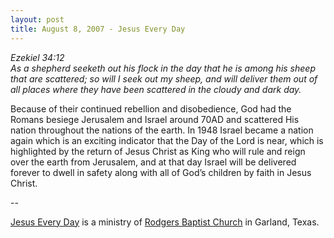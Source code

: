 ```yaml
---
layout: post
title: August 8, 2007 - Jesus Every Day
---
```


_Ezekiel 34:12  
As a shepherd seeketh out his flock in the day that he is among his
sheep that are scattered; so will I seek out my sheep, and will
deliver them out of all places where they have been scattered in the
cloudy and dark day._

Because of their continued rebellion and disobedience, God had the
Romans besiege Jerusalem and Israel around 70AD and scattered His
nation throughout the nations of the earth. In 1948 Israel became a
nation again which is an exciting indicator that the Day of the Lord
is near, which is highlighted by the return of Jesus Christ as King
who will rule and reign over the earth from Jerusalem, and at that
day Israel will be delivered forever to dwell in safety along with
all of God&rsquo;s children by faith in Jesus Christ.

 --

<a href=http://jesuseveryday.net>Jesus Every Day</a> is a ministry of <a href=http://rodgersbaptist.net>Rodgers Baptist Church</a> in Garland, Texas.
